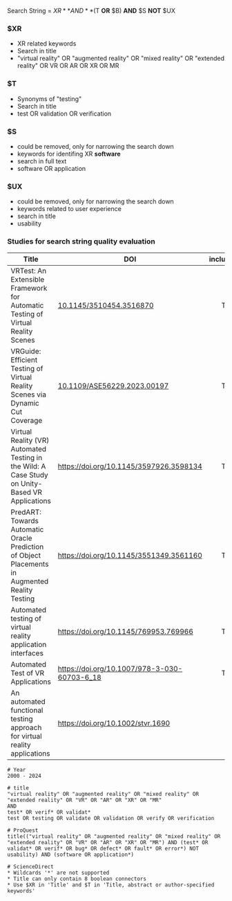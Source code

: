 Search String = $XR **AND** ($T **OR** $B) **AND** $S **NOT** $UX

### $XR

* XR related keywords
* Search in title
* "virtual reality" OR "augmented reality" OR "mixed reality" OR "extended reality" OR VR OR AR OR XR OR MR

### $T

* Synonyms of "testing"
* Search in title
* test OR validation OR verification

### $S

* could be removed, only for narrowing the search down
* keywords for identifing XR **software**
* search in full text
* software OR application

### $UX

* could be removed, only for narrowing the search down
* keywords related to user experience
* search in title 
* usability

### Studies for search string quality evaluation

| Title                                                        | DOI                                                          | included |
| ------------------------------------------------------------ | ------------------------------------------------------------ | :------: |
| VRTest: An Extensible Framework for Automatic Testing of Virtual Reality Scenes | [10.1145/3510454.3516870](https://doi.org/10.1145/3510454.3516870) |    T     |
| VRGuide: Efficient Testing of Virtual Reality Scenes via Dynamic Cut Coverage | [10.1109/ASE56229.2023.00197](https://doi.org/10.1109/ASE56229.2023.00197) |    T     |
| Virtual Reality (VR) Automated Testing in the Wild: A Case Study on Unity-Based VR Applications | https://doi.org/10.1145/3597926.3598134                      |    T     |
| PredART: Towards Automatic Oracle Prediction of Object Placements in Augmented Reality Testing | https://doi.org/10.1145/3551349.3561160                      |    T     |
| Automated testing of virtual reality application interfaces  | https://doi.org/10.1145/769953.769966                        |    T     |
| Automated Test of VR Applications                            | https://doi.org/10.1007/978-3-030-60703-6_18                 |    T     |
| An automated functional testing approach for virtual reality applications | https://doi.org/10.1002/stvr.1690                            |          |



```
# Year
2000 - 2024

# title
"virtual reality" OR "augmented reality" OR "mixed reality" OR "extended reality" OR "VR" OR "AR" OR "XR" OR "MR" 
AND 
test* OR verif* OR validat*
test OR testing OR validate OR validation OR verify OR verification

# ProQuest
title(("virtual reality" OR "augmented reality" OR "mixed reality" OR "extended reality" OR "VR" OR "AR" OR "XR" OR "MR") AND (test* OR validat* OR verif* OR bug* OR defect* OR fault* OR error*) NOT usability) AND (software OR application*)
```

```
# ScienceDirect
* Wildcards '*' are not supported
* Title can only contain 8 boolean connectors
* Use $XR in 'Title' and $T in 'Title, abstract or author-specified keywords'
```

